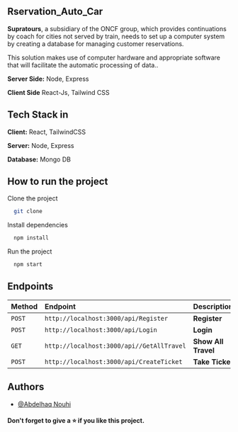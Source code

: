 ## Rservation_Auto_Car

**Supratours**, a subsidiary of the ONCF group, which provides continuations by coach for cities not served by train, needs to set up a computer system by creating a database for managing customer reservations.

This solution makes use of computer hardware and appropriate software that will facilitate the automatic processing of data..


**Server Side:** Node, Express

**Client Side** React-Js, Tailwind CSS


## Tech Stack in

**Client:** React, TailwindCSS

**Server:** Node, Express

**Database:** Mongo DB


## How to run the project

Clone the project

```bash
  git clone
```

Install dependencies

```bash
  npm install
```

Run the project

```bash
  npm start
```

## Endpoints

| Method    | Endpoint     | Description                |
| :-------- | :------- | :------------------------- |
| `POST` | `http://localhost:3000/api/Register` | **Register** |
| `POST` | `http://localhost:3000/api/Login` | **Login**|
| `GET` | `http://localhost:3000/api//GetAllTravel` | **Show All Travel**|
| `POST` | `http://localhost:3000/api/CreateTicket` | **Take Ticket**|


## Authors

- [@Abdelhaq Nouhi](https://github.com/AbdelhaqNouhi)


#### Don't forget to give a ⭐ if you like this project.